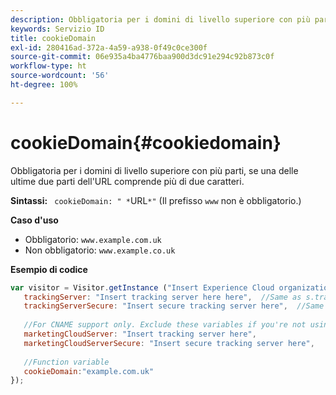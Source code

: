 ```yaml
---
description: Obbligatoria per i domini di livello superiore con più parti, se una delle ultime due parti dell'URL comprende più di due caratteri.
keywords: Servizio ID
title: cookieDomain
exl-id: 280416ad-372a-4a59-a938-0f49c0ce300f
source-git-commit: 06e935a4ba4776baa900d3dc91e294c92b873c0f
workflow-type: ht
source-wordcount: '56'
ht-degree: 100%

---
```


# cookieDomain{#cookiedomain}

Obbligatoria per i domini di livello superiore con più parti, se una delle ultime due parti dell&#39;URL comprende più di due caratteri.

**Sintassi:** ` cookieDomain: " *`URL`*"` (Il prefisso `www` non è obbligatorio.)

**Caso d&#39;uso**

* Obbligatorio: `www.example.com.uk`
* Non obbligatorio: `www.example.co.uk`

**Esempio di codice**

```js
var visitor = Visitor.getInstance ("Insert Experience Cloud organization ID here",{ 
   trackingServer: "Insert tracking server here here",  //Same as s.trackingServer 
   trackingServerSecure: "Insert secure tracking server here",  //Same as s.trackingServerSecure 
 
   //For CNAME support only. Exclude these variables if you're not using CNAME 
   marketingCloudServer: "Insert tracking server here", 
   marketingCloudServerSecure: "Insert secure tracking server here", 
 
   //Function variable 
   cookieDomain:"example.com.uk" 
});
```
